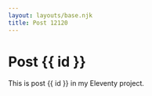 ```yaml
---
layout: layouts/base.njk
title: Post 12120
---
```


# Post {{ id }}

This is post {{ id }} in my Eleventy project.
